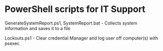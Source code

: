 # PowerShell scripts for IT Support

GenerateSystemReport.ps1, SystemReport.bat - Collects system information and saves it to a file 

Lockouts.ps1 - Clear credential Manager and log user off computer(s) with psexec
